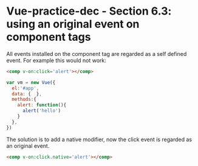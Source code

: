 # Vue-practice-dec - Section 6.3: using an original event on component tags

All events installed on the component tag are regarded as a self defined event.  For example this would not work:

``` html
<comp v-on:click='alert'></comp>
```
``` javascript
var vm = new Vue({
  el:'#app',
  data: {  },
  methods:{
    alert: function(){
      alert('hello')
    }
  },
})
```

The solution is to add a native modifier, now the click event is regarded as an original event.
``` html
<comp v-on:click.native='alert'></comp>
```
